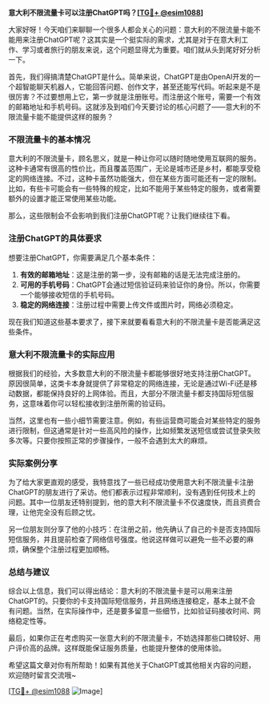 **意大利不限流量卡可以注册ChatGPT吗？[[TG💪+ @esim1088](https://t.me/s/esim1088)]**

大家好呀！今天咱们来聊聊一个很多人都会关心的问题：意大利的不限流量卡能不能用来注册ChatGPT呢？这其实是一个挺实际的需求，尤其是对于在意大利工作、学习或者旅行的朋友来说，这个问题显得尤为重要。咱们就从头到尾好好分析一下。

首先，我们得搞清楚ChatGPT是什么。简单来说，ChatGPT是由OpenAI开发的一个超智能聊天机器人，它能回答问题、创作文字，甚至还能写代码。听起来是不是很厉害？不过要想用上它，第一步就是注册账号。而注册这个账号，需要一个有效的邮箱地址和手机号码。这就涉及到咱们今天要讨论的核心问题了——意大利的不限流量卡能不能提供这样的服务？

### 不限流量卡的基本情况

意大利的不限流量卡，顾名思义，就是一种让你可以随时随地使用互联网的服务。这种卡通常有很高的性价比，而且覆盖范围广，无论是城市还是乡村，都能享受稳定的网络连接。不过，这种卡虽然功能强大，但在某些方面可能还有一定的限制。比如，有些卡可能会有一些特殊的规定，比如不能用于某些特定的服务，或者需要额外的设置才能正常使用某些功能。

那么，这些限制会不会影响到我们注册ChatGPT呢？让我们继续往下看。

### 注册ChatGPT的具体要求

想要注册ChatGPT，你需要满足几个基本条件：

1. **有效的邮箱地址**：这是注册的第一步，没有邮箱的话是无法完成注册的。
2. **可用的手机号码**：ChatGPT会通过短信验证码来验证你的身份。所以，你需要一个能够接收短信的手机号码。
3. **稳定的网络连接**：注册过程中需要上传文件或图片时，网络必须稳定。

现在我们知道这些基本要求了，接下来就要看看意大利的不限流量卡是否能满足这些条件。

### 意大利不限流量卡的实际应用

根据我们的经验，大多数意大利的不限流量卡都能够很好地支持注册ChatGPT。原因很简单，这类卡本身就提供了非常稳定的网络连接，无论是通过Wi-Fi还是移动数据，都能保持良好的上网体验。而且，大部分不限流量卡都支持国际短信服务，这意味着你可以轻松接收到注册所需的验证码。

当然，这里也有一些小细节需要注意。例如，有些运营商可能会对某些特定的服务进行限制，但这通常是针对一些高风险的操作，比如频繁发送短信或尝试登录失败多次等。只要你按照正常的步骤操作，一般不会遇到太大的麻烦。

### 实际案例分享

为了给大家更直观的感受，我特意找了一些已经成功使用意大利不限流量卡注册ChatGPT的朋友进行了采访。他们都表示过程非常顺利，没有遇到任何技术上的问题。其中一位朋友还特别提到，他的意大利不限流量卡不仅速度快，而且资费合理，让他完全没有后顾之忧。

另一位朋友则分享了他的小技巧：在注册之前，他先确认了自己的卡是否支持国际短信服务，并且提前检查了网络信号强度。他说这样做可以避免一些不必要的麻烦，确保整个注册过程更加顺畅。

### 总结与建议

综合以上信息，我们可以得出结论：意大利的不限流量卡是可以用来注册ChatGPT的。只要你的卡支持国际短信服务，并且网络连接稳定，基本上就不会有问题。当然，在实际操作中，还是要多留意一些细节，比如验证码接收时间、网络稳定性等。

最后，如果你正在考虑购买一张意大利的不限流量卡，不妨选择那些口碑较好、用户评价高的品牌。这样既能保证服务质量，也能提升整体的使用体验。

希望这篇文章对你有所帮助！如果有其他关于ChatGPT或其他相关内容的问题，欢迎随时留言交流哦~

[[TG💪+ @esim1088](https://t.me/s/esim1088) ![Image](https://i.postimg.cc/4NQfJmqS/Snipaste-2025-05-13-00-14-12.png)]